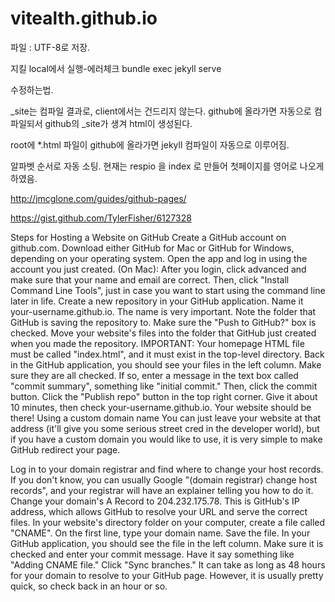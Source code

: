 # vitealth.github.io

파일 : UTF-8로 저장.

지킬 local에서 실행-에러체크
bundle exec jekyll serve
 
수정하는법.

_site는 컴파일 결과로, client에서는 건드리지 않는다.
github에 올라가면 자동으로 컴파일되서 github의 _site가 생겨 html이 생성된다.

root에
*.html 파일이 github에 올라가면 jekyll 컴파일이 자동으로 이루어짐.

알파벳 순서로 자동 소팅.
현재는 respio 을 index 로 만들어 첫페이지를 영어로 나오게 하였음.




http://jmcglone.com/guides/github-pages/


https://gist.github.com/TylerFisher/6127328

Steps for Hosting a Website on GitHub
Create a GitHub account on github.com.
Download either GitHub for Mac or GitHub for Windows, depending on your operating system. Open the app and log in using the account you just created.
(On Mac): After you login, click advanced and make sure that your name and email are correct. Then, click "Install Command Line Tools", just in case you want to start using the command line later in life.
Create a new repository in your GitHub application. Name it your-username.github.io. The name is very important. Note the folder that GitHub is saving the repository to. Make sure the "Push to GitHub?" box is checked.
Move your website's files into the folder that GitHub just created when you made the repository. IMPORTANT: Your homepage HTML file must be called "index.html", and it must exist in the top-level directory.
Back in the GitHub application, you should see your files in the left column. Make sure they are all checked. If so, enter a message in the text box called "commit summary", something like "initial commit." Then, click the commit button.
Click the "Publish repo" button in the top right corner.
Give it about 10 minutes, then check your-username.github.io. Your website should be there!
Using a custom domain name
You can just leave your website at that address (it'll give you some serious street cred in the developer world), but if you have a custom domain you would like to use, it is very simple to make GitHub redirect your page.

Log in to your domain registrar and find where to change your host records. If you don't know, you can usually Google "(domain registrar) change host records", and your registrar will have an explainer telling you how to do it.
Change your domain's A Record to 204.232.175.78. This is GitHub's IP address, which allows GitHub to resolve your URL and serve the correct files.
In your website's directory folder on your computer, create a file called "CNAME". On the first line, type your domain name. Save the file.
In your GitHub application, you should see the file in the left column. Make sure it is checked and enter your commit message. Have it say something like "Adding CNAME file."
Click "Sync branches."
It can take as long as 48 hours for your domain to resolve to your GitHub page. However, it is usually pretty quick, so check back in an hour or so.


